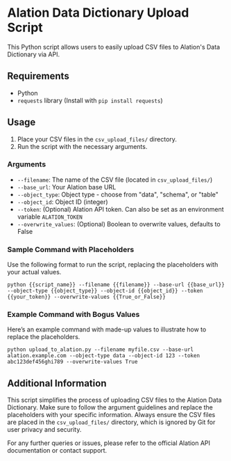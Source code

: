 # Alation Data Dictionary Upload Script

This Python script allows users to easily upload CSV files to Alation's Data Dictionary via API.

## Requirements

- Python
- `requests` library (Install with `pip install requests`)

## Usage

1. Place your CSV files in the `csv_upload_files/` directory.
2. Run the script with the necessary arguments.

### Arguments

- `--filename`: The name of the CSV file (located in `csv_upload_files/`)
- `--base_url`: Your Alation base URL
- `--object_type`: Object type - choose from "data", "schema", or "table"
- `--object_id`: Object ID (integer)
- `--token`: (Optional) Alation API token. Can also be set as an environment variable `ALATION_TOKEN`
- `--overwrite_values`: (Optional) Boolean to overwrite values, defaults to False

### Sample Command with Placeholders

Use the following format to run the script, replacing the placeholders with your actual values.

`python {{script_name}} --filename {{filename}} --base-url {{base_url}} --object-type {{object_type}} --object-id {{object_id}} --token {{your_token}} --overwrite-values {{True_or_False}}`

### Example Command with Bogus Values

Here’s an example command with made-up values to illustrate how to replace the placeholders.

`python upload_to_alation.py --filename myfile.csv --base-url alation.example.com --object-type data --object-id 123 --token abc123def456ghi789 --overwrite-values True`


## Additional Information

This script simplifies the process of uploading CSV files to the Alation Data Dictionary. Make sure to follow the argument guidelines and replace the placeholders with your specific information. Always ensure the CSV files are placed in the `csv_upload_files/` directory, which is ignored by Git for user privacy and security.

For any further queries or issues, please refer to the official Alation API documentation or contact support.
